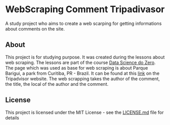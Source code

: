 # WebScraping Comment Tripadivasor
A study project who aims to create a web scarping for getting informations about comments on the site.

## About
This project is for studying purpose. It was created during the lessons about web scraping. The lessons are part of the course [Data Science do Zero](https://minerandodados.com.br/curso-de-data-science/). The page which was used as base for web scraping is about Parque Barigui, a park from Curitiba, PR - Brazil. It can be found at this [link](https://www.tripadvisor.com.br/Attraction_Review-g303441-d553398-Reviews-Parque_Barigui-Curitiba_State_of_Parana.html) on the Tripadvisor website. The web scrapping takes the author of the comment, the title, the local of the author and the comment.

## License
This project is licensed under the MIT License - see the [LICENSE.md](LICENSE.md) file for details

